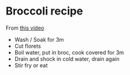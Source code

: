 # Broccoli recipe

From [this video](https://youtu.be/ShsbcKn8A8E)

- Wash / Soak for 3m
- Cut florets
- Boil water, put in broc, cook covered for 3m
- Drain and shock in cold water, drain again
- Stir fry or eat